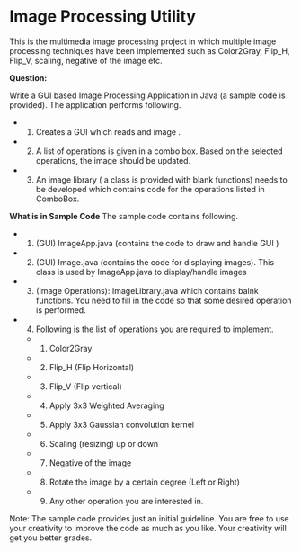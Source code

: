 # Image Processing Utility
This is the multimedia image processing project in which multiple image processing techniques have been implemented such as Color2Gray, Flip_H, Flip_V, scaling, negative of the image etc. 

**Question:**

Write a GUI based Image Processing Application in Java (a sample code is provided).
The application performs following.
- 1. Creates a GUI which reads and image .
- 2. A list of operations is given in a combo box. Based on the selected operations,
the image should be updated.
- 3. An image library ( a class is provided with blank functions) needs to be
developed which contains code for the operations listed in ComboBox.

**What is in Sample Code**
The sample code contains following.
- 1. (GUI) ImageApp.java (contains the code to draw and handle GUI )
- 2. (GUI) Image.java (contains the code for displaying images). This class is used by
ImageApp.java to display/handle images
- 3. (Image Operations): ImageLibrary.java which contains balnk functions. You need
to fill in the code so that some desired operation is performed.
- 4. Following is the list of operations you are required to implement.
  - 1. Color2Gray
  - 2. Flip_H (Flip Horizontal)
  - 3. Flip_V (Flip vertical)
  - 4. Apply 3x3 Weighted Averaging
  - 5. Apply 3x3 Gaussian convolution kernel
  - 6. Scaling (resizing) up or down
  - 7. Negative of the image
  - 8. Rotate the image by a certain degree (Left or Right)
  - 9. Any other operation you are interested in.

Note: The sample code provides just an initial guideline. You are free to use your
creativity to improve the code as much as you like. Your creativity will get you better
grades. 
